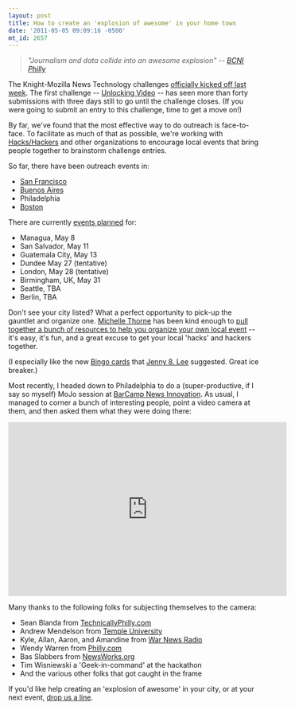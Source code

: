 ```yaml
---
layout: post
title: How to create an 'explosion of awesome' in your home town
date: '2011-05-05 09:09:16 -0500'
mt_id: 2657
---
```


> _"Journalism and data collide into an awesome explosion" -- [BCNI Philly](http://bcniphilly.com)_

The Knight-Mozilla News Technology challenges [officially kicked off last week](http://drumbeat.org/journalism). The first challenge -- [Unlocking Video](https://drumbeat.org/en-US/challenges/unlocking-video/) -- has seen more than forty submissions with three days still to go until the challenge closes. (If you were going to submit an entry to this challenge, time to get a move on!)

By far, we've found that the most effective way to do outreach is face-to-face. To facilitate as much of that as possible, we're working with [Hacks/Hackers](http://hackshackers.com) and other organizations to encourage local events that bring people together to brainstorm challenge entries.

So far, there have been outreach events in:

* [San Francisco](http://wendynorris.posterous.com/knight-mozilla-throw-down-news-innovation-cha)
* [Buenos Aires](http://hackshackers.com/blog/2011/04/29/hackshackers-invades-buenos-aires-with-data-journalism-and-journalism-with-data/)
* Philadelphia
* [Boston](http://meetupbos.hackshackers.com/events/17327239/)

There are currently [events planned](https://wiki.mozilla.org/Drumbeat/Mojo/meetups#Calendar) for:

* Managua, May 8
* San Salvador, May 11
* Guatemala City, May 13
* Dundee May 27 (tentative)
* London, May 28 (tentative)
* Birmingham, UK, May 31
* Seattle, TBA
* Berlin, TBA

Don't see your city listed? What a perfect opportunity to pick-up the gauntlet and organize one. [Michelle Thorne](https://twitter.com/thornet/) has been kind enough to [pull together a bunch of resources to help you organize your own local event](https://wiki.mozilla.org/Drumbeat/Mojo/meetups) -- it's easy, it's fun, and a great excuse to get your local 'hacks' and hackers together.

(I especially like the new [Bingo cards](https://wiki.mozilla.org/images/3/33/Mojobingo.pdf) that [Jenny 8. Lee](http://www.jennifer8lee.com/) suggested. Great ice breaker.)

Most recently, I headed down to Philadelphia to do a (super-productive, if I say so myself) MoJo session at [BarCamp News Innovation](http://bcniphilly.com/). As usual, I managed to corner a bunch of interesting people, point a video camera at them, and then asked them what they were doing there:

<iframe width="560" height="349" src="http://www.youtube.com/embed/yidXeg66d2w" frameborder="0" allowfullscreen></iframe>
<br />

Many thanks to the following folks for subjecting themselves to the camera:

* Sean Blanda from [TechnicallyPhilly.com](http://technicallyphilly.com/)
* Andrew Mendelson from [Temple University](http://www.temple.edu/)
* Kyle, Allan, Aaron, and Amandine from [War News Radio](http://www.warnewsradio.org/)
* Wendy Warren from [Philly.com](http://philly.com)
* Bas Slabbers from [NewsWorks.org](http://newsworks.org)
* Tim Wisniewski a 'Geek-in-command' at the hackathon
* And the various other folks that got caught in the frame

If you'd like help creating an 'explosion of awesome' in your city, or at your next event, [drop us a line](https://wiki.mozilla.org/Drumbeat/Mojo/meetups#Calendar).
